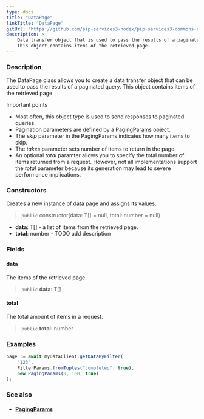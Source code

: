 ```yaml
---
type: docs
title: "DataPage"
linkTitle: "DataPage"
gitUrl: "https://github.com/pip-services3-nodex/pip-services3-commons-nodex"
description: > 
    Data transfer object that is used to pass the results of a paginated query.
    This object contains items of the retrieved page.
---
```


### Description

The DataPage class allows you to create a data transfer object that can be used to pass the results of a paginated query. This object contains items of the retrieved page.

Important points

- Most often, this object type is used to send responses to paginated queries.
- Pagination parameters are defined by a [PagingParams](../paging_params) object.
- The *skip* parameter in the PagingParams indicates how many items to skip.
- The *takes* parameter sets number of items to return in the page.
- An optional *total* paramter allows you to specify the total number of items returned from a request. However, not all implementations support the *total* parameter because its generation may lead to severe performance implications.   

### Constructors
Creates a new instance of data page and assigns its values.

> `public` constructor(data: T[] = null, total: number = null)

- **data**: T[] - a list of items from the retrieved page.
- **total**: number - TODO add description 

### Fields


<span class="hide-title-link">

#### data
The items of the retrieved page.
> `public` **data**: T[]

#### total
The total amount of items in a request.
> `public` **total**: number

</span>


### Examples

```typescript
page := await myDataClient.getDataByFilter(
    "123",
    FilterParams.fromTuples("completed": true),
    new PagingParams(0, 100, true)
);

```

### See also
- #### [PagingParams](../paging_params)
